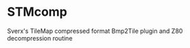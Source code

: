 STMcomp
=====================

Sverx's TileMap compressed format Bmp2Tile plugin and Z80 decompression routine

